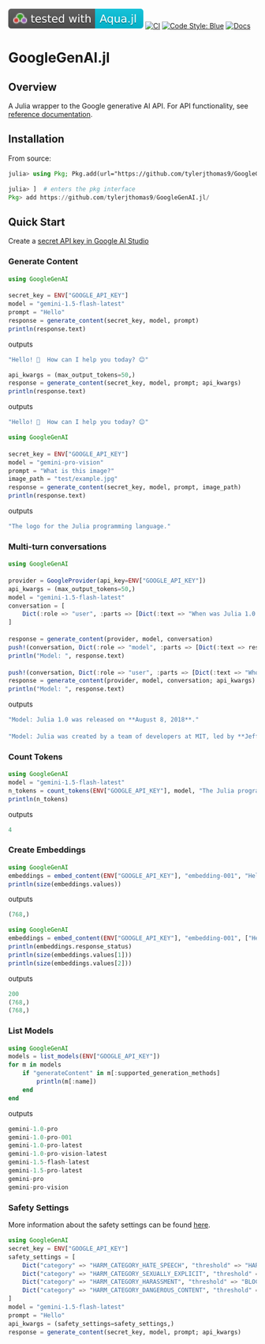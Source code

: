  [![Aqua QA](https://raw.githubusercontent.com/JuliaTesting/Aqua.jl/master/badge.svg)](https://github.com/JuliaTesting/Aqua.jl)
 [![CI](https://github.com/tylerjthomas9/GoogleGenAI.jl/actions/workflows/CI.yml/badge.svg)](https://github.com/tylerjthomas9/GoogleGenAI.jl/actions/workflows/CI.yml)
 [![Code Style: Blue](https://img.shields.io/badge/code%20style-blue-4495d1.svg)](https://github.com/invenia/BlueStyle)
 [![Docs](https://img.shields.io/badge/docs-dev-blue.svg)](https://tylerjthomas9.github.io/GoogleGenAI.jl)


# GoogleGenAI.jl

## Overview

A Julia wrapper to the Google generative AI API. For API functionality, see [reference documentation](https://ai.google.dev/tutorials/rest_quickstart).

## Installation

From source:
```julia
julia> using Pkg; Pkg.add(url="https://github.com/tylerjthomas9/GoogleGenAI.jl/")
```

```julia
julia> ]  # enters the pkg interface
Pkg> add https://github.com/tylerjthomas9/GoogleGenAI.jl/
```

## Quick Start

Create a [secret API key in Google AI Studio](https://makersuite.google.com/)


### Generate Content

```julia
using GoogleGenAI

secret_key = ENV["GOOGLE_API_KEY"]
model = "gemini-1.5-flash-latest"
prompt = "Hello"
response = generate_content(secret_key, model, prompt)
println(response.text)
```
outputs
```julia
"Hello! 👋  How can I help you today? 😊"
```

```julia
api_kwargs = (max_output_tokens=50,)
response = generate_content(secret_key, model, prompt; api_kwargs)
println(response.text)
```
outputs
```julia
"Hello! 👋  How can I help you today? 😊"
```

```julia
using GoogleGenAI

secret_key = ENV["GOOGLE_API_KEY"]
model = "gemini-pro-vision"
prompt = "What is this image?"
image_path = "test/example.jpg"
response = generate_content(secret_key, model, prompt, image_path)
println(response.text)
```
outputs
```julia
"The logo for the Julia programming language."
```

### Multi-turn conversations

```julia
using GoogleGenAI

provider = GoogleProvider(api_key=ENV["GOOGLE_API_KEY"])
api_kwargs = (max_output_tokens=50,)
model = "gemini-1.5-flash-latest"
conversation = [
    Dict(:role => "user", :parts => [Dict(:text => "When was Julia 1.0 released?")])
]

response = generate_content(provider, model, conversation)
push!(conversation, Dict(:role => "model", :parts => [Dict(:text => response.text)]))
println("Model: ", response.text) 

push!(conversation, Dict(:role => "user", :parts => [Dict(:text => "Who created the language?")]))
response = generate_content(provider, model, conversation; api_kwargs)
println("Model: ", response.text)
```
outputs
```julia
"Model: Julia 1.0 was released on **August 8, 2018**."

"Model: Julia was created by a team of developers at MIT, led by **Jeff Bezanson, Stefan Karpinski, Viral B. Shah, and Alan Edelman**."
```

### Count Tokens
```julia
using GoogleGenAI
model = "gemini-1.5-flash-latest"
n_tokens = count_tokens(ENV["GOOGLE_API_KEY"], model, "The Julia programming language")
println(n_tokens)
```
outputs
```julia
4
```

### Create Embeddings

```julia
using GoogleGenAI
embeddings = embed_content(ENV["GOOGLE_API_KEY"], "embedding-001", "Hello")
println(size(embeddings.values))
```
outputs
```julia
(768,)
```

```julia
using GoogleGenAI
embeddings = embed_content(ENV["GOOGLE_API_KEY"], "embedding-001", ["Hello", "world"])
println(embeddings.response_status)
println(size(embeddings.values[1]))
println(size(embeddings.values[2]))
```
outputs
```julia
200
(768,)
(768,)
```

### List Models

```julia
using GoogleGenAI
models = list_models(ENV["GOOGLE_API_KEY"])
for m in models
    if "generateContent" in m[:supported_generation_methods]
        println(m[:name])
    end
end
```
outputs
```julia
gemini-1.0-pro
gemini-1.0-pro-001
gemini-1.0-pro-latest
gemini-1.0-pro-vision-latest
gemini-1.5-flash-latest
gemini-1.5-pro-latest
gemini-pro
gemini-pro-vision
```

### Safety Settings

More information about the safety settings can be found [here](https://ai.google.dev/docs/safety_setting_gemini).

```julia
using GoogleGenAI
secret_key = ENV["GOOGLE_API_KEY"]
safety_settings = [
    Dict("category" => "HARM_CATEGORY_HATE_SPEECH", "threshold" => "HARM_BLOCK_THRESHOLD_UNSPECIFIED"),
    Dict("category" => "HARM_CATEGORY_SEXUALLY_EXPLICIT", "threshold" => "BLOCK_ONLY_HIGH"),
    Dict("category" => "HARM_CATEGORY_HARASSMENT", "threshold" => "BLOCK_MEDIUM_AND_ABOVE"),
    Dict("category" => "HARM_CATEGORY_DANGEROUS_CONTENT", "threshold" => "BLOCK_LOW_AND_ABOVE")
]
model = "gemini-1.5-flash-latest"
prompt = "Hello"
api_kwargs = (safety_settings=safety_settings,)
response = generate_content(secret_key, model, prompt; api_kwargs)
```
